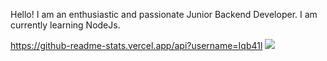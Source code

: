 Hello! I am an enthusiastic and passionate Junior Backend Developer. I am currently learning NodeJs.

<!---
Iqb41l/Iqb41l is a ✨ special ✨ repository because its `README.md` (this file) appears on your GitHub profile.
You can click the Preview link to take a look at your changes.
--->
https://github-readme-stats.vercel.app/api?username=Iqb41l
<img src="https://github-readme-stats.vercel.app/api/top-langs/?username=Iqb41l"/>
